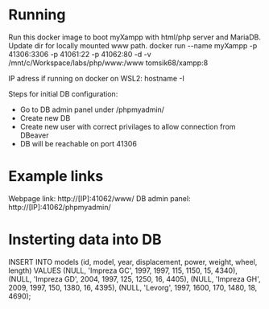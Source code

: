 # Running
Run this docker image to boot myXampp with html/php server and MariaDB.
Update dir for locally mounted www path.
docker run --name myXampp -p 41306:3306 -p 41061:22 -p 41062:80 -d -v /mnt/c/Workspace/labs/php/www:/www tomsik68/xampp:8

IP adress if running on docker on WSL2:
hostname -I

Steps for initial DB configuration:
- Go to DB admin panel under /phpmyadmin/
- Create new DB
- Create new user with correct privilages to allow connection from DBeaver
- DB will be reachable on port 41306


# Example links
Webpage link:
http://[IP]:41062/www/
DB admin panel:
http://[IP]:41062/phpmyadmin/

# Insterting data into DB
INSERT INTO models (id, model, year, displacement, power, weight, wheel, length) VALUES (NULL, 'Impreza GC', 1997, 1997, 115, 1150, 15, 4340), (NULL, 'Impreza GD', 2004, 1997, 125, 1250, 16, 4405), (NULL, 'Impreza GH', 2009, 1997, 150, 1380, 16, 4395), (NULL, 'Levorg', 1997, 1600, 170, 1480, 18, 4690);
